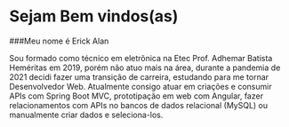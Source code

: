 # Sejam Bem vindos(as)

###Meu nome é Erick Alan

Sou formado como técnico em eletrõnica na Etec Prof. Adhemar Batista Heméritas em 2019, 
porém não atuo mais na área, durante a pandemia de 2021 decidi fazer uma transição de carreira, estudando
para me tornar Desenvolvedor Web. Atualmente consigo atuar em criações e consumir APIs com Spring Boot MVC, 
prototipação em web com Angular, fazer relacionamentos com APIs no bancos de dados relacional (MySQL) ou
manualmente criar dados e seleciona-los.









